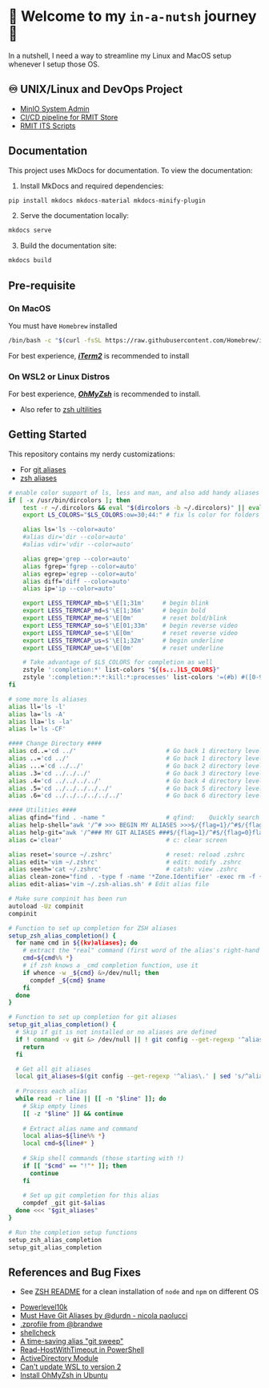 # 🌰 Welcome to my `in-a-nutsh` journey 🐚
In a nutshell, I need a way to streamline my Linux and MacOS setup whenever I setup those OS.
  
## ♾️ UNIX/Linux and DevOps Project
- [MinIO System Admin](https://github.com/LaansDole/unix-sysadm-minio)
- [CI/CD pipeline for RMIT Store](https://github.com/RMIT-DevOps-Hackathon/COSC2767-RMIT-Store)
- [RMIT ITS Scripts](https://github.com/LaansDole/RMIT-ITS-useful-scripts)

## Documentation

This project uses MkDocs for documentation. To view the documentation:

1. Install MkDocs and required dependencies:
```bash
pip install mkdocs mkdocs-material mkdocs-minify-plugin
```

2. Serve the documentation locally:
```bash
mkdocs serve
```

3. Build the documentation site:
```bash
mkdocs build
```

## Pre-requisite

### On MacOS

You must have `Homebrew` installed
```bash
/bin/bash -c "$(curl -fsSL https://raw.githubusercontent.com/Homebrew/install/HEAD/install.sh)"
```
For best experience, ***[iTerm2](https://iterm2.com/)*** is recommended to install

### On WSL2 or Linux Distros

For best experience, ***[OhMyZsh](./_zsh_/omz-init.sh)*** is recommended to install. 
- Also refer to [zsh ultilities](./_zsh_)

## Getting Started

This repository contains my nerdy customizations:
- For [git aliases](./_git_)
- [zsh aliases](./_zsh_/.zsh-alias.sh)
```bash
# enable color support of ls, less and man, and also add handy aliases
if [ -x /usr/bin/dircolors ]; then
    test -r ~/.dircolors && eval "$(dircolors -b ~/.dircolors)" || eval "$(dircolors -b)"
    export LS_COLORS="$LS_COLORS:ow=30;44:" # fix ls color for folders with 777 permissions

    alias ls='ls --color=auto'
    #alias dir='dir --color=auto'
    #alias vdir='vdir --color=auto'

    alias grep='grep --color=auto'
    alias fgrep='fgrep --color=auto'
    alias egrep='egrep --color=auto'
    alias diff='diff --color=auto'
    alias ip='ip --color=auto'

    export LESS_TERMCAP_mb=$'\E[1;31m'     # begin blink
    export LESS_TERMCAP_md=$'\E[1;36m'     # begin bold
    export LESS_TERMCAP_me=$'\E[0m'        # reset bold/blink
    export LESS_TERMCAP_so=$'\E[01;33m'    # begin reverse video
    export LESS_TERMCAP_se=$'\E[0m'        # reset reverse video
    export LESS_TERMCAP_us=$'\E[1;32m'     # begin underline
    export LESS_TERMCAP_ue=$'\E[0m'        # reset underline

    # Take advantage of $LS_COLORS for completion as well
    zstyle ':completion:*' list-colors "${(s.:.)LS_COLORS}"
    zstyle ':completion:*:*:kill:*:processes' list-colors '=(#b) #([0-9]#)*=0=01;31'
fi

# some more ls aliases
alias ll='ls -l'
alias la='ls -A'
alias lla='ls -la'
alias l='ls -CF'

#### Change Directory ####
alias cd..='cd ../'                         # Go back 1 directory level (for fast typers)
alias ..='cd ../'                           # Go back 1 directory level
alias ...='cd ../../'                       # Go back 2 directory levels
alias .3='cd ../../../'                     # Go back 3 directory levels
alias .4='cd ../../../../'                  # Go back 4 directory levels
alias .5='cd ../../../../../'               # Go back 5 directory levels
alias .6='cd ../../../../../../'            # Go back 6 directory levels

#### Utilities ####
alias qfind="find . -name "                 # qfind:    Quickly search for file
alias help-shell="awk '/^# >>> BEGIN MY ALIASES >>>$/{flag=1}/^#$/{flag=0}flag' ~/.zshrc"          # help-shell: List all aliases in bash
alias help-git="awk '/^### MY GIT ALIASES ###$/{flag=1}/^#$/{flag=0}flag' ~/.gitconfig"    # help-git: List all aliases in git
alias c='clear'                             # c: clear screen

alias reset='source ~/.zshrc'               # reset: reload .zshrc
alias edit='vim ~/.zshrc'                   # edit: modify .zshrc
alias seesh='cat ~/.zshrc'                  # catsh: view .zshrc
alias clean-zone="find . -type f -name '*Zone.Identifier' -exec rm -f {} \;"     # clean up Zone.Identifier files
alias edit-alias='vim ~/.zsh-alias.sh' # Edit alias file

# Make sure compinit has been run
autoload -Uz compinit
compinit

# Function to set up completion for ZSH aliases
setup_zsh_alias_completion() {
  for name cmd in ${(kv)aliases}; do
    # extract the "real" command (first word of the alias's right-hand side)
    cmd=${cmd%% *}
    # if zsh knows a _cmd completion function, use it
    if whence -w _${cmd} &>/dev/null; then
      compdef _${cmd} $name
    fi
  done
}

# Function to set up completion for git aliases
setup_git_alias_completion() {
  # Skip if git is not installed or no aliases are defined
  if ! command -v git &> /dev/null || ! git config --get-regexp '^alias\.' &> /dev/null; then
    return
  fi

  # Get all git aliases
  local git_aliases=$(git config --get-regexp '^alias\.' | sed 's/^alias\.//')
  
  # Process each alias
  while read -r line || [[ -n "$line" ]]; do
    # Skip empty lines
    [[ -z "$line" ]] && continue
    
    # Extract alias name and command
    local alias=${line%% *}
    local cmd=${line#* }
    
    # Skip shell commands (those starting with !)
    if [[ "$cmd" == "!"* ]]; then
      continue
    fi
    
    # Set up git completion for this alias
    compdef _git git-$alias
  done <<< "$git_aliases"
}

# Run the completion setup functions
setup_zsh_alias_completion
setup_git_alias_completion
```

## References and Bug Fixes
- See [ZSH README](./_zsh_/README.md) for a clean installation of `node` and `npm` on different OS
<ul>
  <li><a href="https://github.com/romkatv/powerlevel10k#getting-started" target="_blank">Powerlevel10k</a></li>
  <li><a href="http://durdn.com/blog/2012/11/22/must-have-git-aliases-advanced-examples/" target="_blank">Must Have Git Aliases by @durdn - nicola paolucci</a></li>
  <li><a href="https://github.com/brandwe/Zprofile" target="_blank">.zprofile from @brandwe</a></li>
  <li><a href="https://github.com/koalaman/shellcheck#from-your-terminal" target="_blank">shellcheck</a></li>
  <li><a href="https://dev.to/colinkiama/a-time-saving-git-alias-git-sweep-bhn" target="_blank">A time-saving alias "git sweep"</a></li>
  <li><a href="https://stackoverflow.com/questions/43733089/how-to-configure-a-timeout-for-read-host-in-powershell" target="_blank">Read-HostWithTimeout in PowerShell</a></li>
  <li><a href="https://learn.microsoft.com/en-us/powershell/module/activedirectory/?view=windowsserver2022-ps" target="_blank">ActiveDirectory Module</a></li>
  <li><a href="https://superuser.com/questions/1780111/cant-update-wsl-to-version-2" target="_blank">Can't update WSL to version 2</a></li>
  <li><a href="https://www.tecmint.com/install-oh-my-zsh-in-ubuntu/" target="_blank">Install OhMyZsh in Ubuntu</a></li>
</ul>

